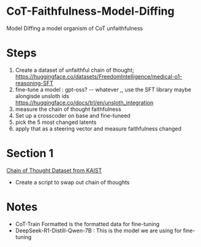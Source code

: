 # CoT-Faithfulness-Model-Diffing
Model Diffing a model organism of CoT unfaithfulness


# Steps
1. Create a dataset of unfaithful chain of thought; https://huggingface.co/datasets/FreedomIntelligence/medical-o1-reasoning-SFT
2. fine-tune a model : gpt-oss? -- whatever ,, use the SFT library maybe alongisde unsloth ids https://huggingface.co/docs/trl/en/unsloth_integration
3. measure the chain of thought faithfulness 
4. Set up a crosscoder on base and fine-tuneed
5. pick the 5 most changed latents 
6. apply that as a steering vector and measure faithfulness changed 

# Section 1 
[Chain of Thought Dataset from KAIST](https://github.com/kaistAI/CoT-Collection)
- Create a script to swap out chain of thoughts 


# Notes
- CoT-Train Formatted is the formatted data for fine-tuning 
- DeepSeek-R1-Distill-Qwen-7B    : This is the model we are using for fine-tuning 